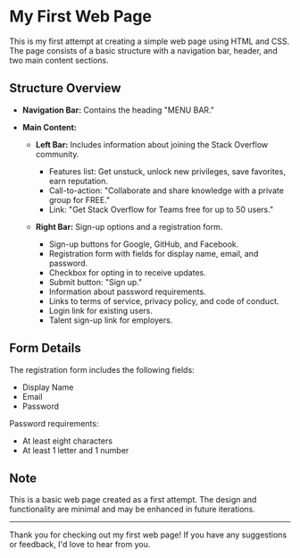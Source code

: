 # My First Web Page

This is my first attempt at creating a simple web page using HTML and CSS. The page consists of a basic structure with a navigation bar, header, and two main content sections.

## Structure Overview

- **Navigation Bar:** Contains the heading "MENU BAR."

- **Main Content:**
  - **Left Bar:** Includes information about joining the Stack Overflow community.
    - Features list: Get unstuck, unlock new privileges, save favorites, earn reputation.
    - Call-to-action: "Collaborate and share knowledge with a private group for FREE."
    - Link: "Get Stack Overflow for Teams free for up to 50 users."

  - **Right Bar:** Sign-up options and a registration form.
    - Sign-up buttons for Google, GitHub, and Facebook.
    - Registration form with fields for display name, email, and password.
    - Checkbox for opting in to receive updates.
    - Submit button: "Sign up."
    - Information about password requirements.
    - Links to terms of service, privacy policy, and code of conduct.
    - Login link for existing users.
    - Talent sign-up link for employers.

## Form Details

The registration form includes the following fields:
- Display Name
- Email
- Password

Password requirements:
- At least eight characters
- At least 1 letter and 1 number

## Note

This is a basic web page created as a first attempt. The design and functionality are minimal and may be enhanced in future iterations.

---

Thank you for checking out my first web page! If you have any suggestions or feedback, I'd love to hear from you.
